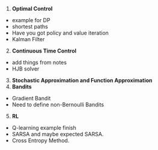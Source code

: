 1. **Optimal Control**
 - example for DP
 - shortest paths
 - Have you got policy and value iteration
 - Kalman Filter
2. **Continuous Time Control**
 - add things from notes
 - HJB solver
3. **Stochastic Approximation and Function Approximation**
4. **Bandits**
 - Gradient Bandit
 - Need to define non-Bernoulli Bandits
5. **RL** 
 - Q-learning example finish 
 - SARSA and maybe expected SARSA.
 - Cross Entropy Method.

